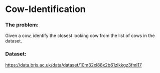# Cow-Identification

### The problem:
Given a cow, identify the closest looking cow from the list of cows in the dataset.

### Dataset:
https://data.bris.ac.uk/data/dataset/10m32xl88x2b61zlkkgz3fml17
